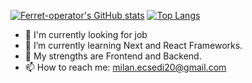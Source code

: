 
[![Ferret-operator's GitHub stats](https://github-readme-stats.vercel.app/api?username=Milan-Ecsedi&show_icons=true&theme=merko)](https://github.com/anuraghazra/github-readme-stats)
[![Top Langs](https://github-readme-stats.vercel.app/api/top-langs/?username=Milan-Ecsedi&langs_count=8&show_icons=true&theme=merko)](https://github.com/anuraghazra/github-readme-stats)

- 🔭 I'm currently looking for job
- 🌱 I’m currently learning Next and React Frameworks. 
- 💪 My strengths are Frontend and Backend.
- 📫 How to reach me: milan.ecsedi20@gmail.com
<!--
**Ferret-operator/Ferret-operator** is a ✨ _special_ ✨ repository because its `README.md` (this file) appears on your GitHub profile.

Here are some ideas to get you started:

- 🔭 I’m currently working on ...
- 🌱 I’m currently learning ...
- 👯 I’m looking to collaborate on ...
- 🤔 I’m looking for help with ...
- 💬 Ask me about ...
- 📫 How to reach me: ...
- 😄 Pronouns: ...
- ⚡ Fun fact: ...
-->
